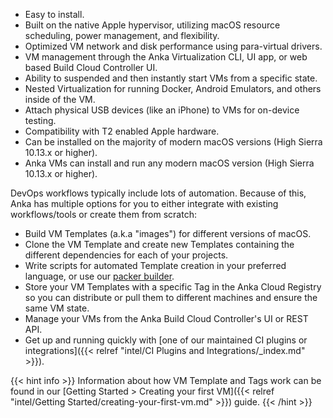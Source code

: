 ---
---
* Easy to install.
* Built on the native Apple hypervisor, utilizing macOS resource scheduling, power management, and flexibility.
* Optimized VM network and disk performance using para-virtual drivers.
* VM management through the Anka Virtualization CLI, UI app, or web based Build Cloud Controller UI.
* Ability to suspended and then instantly start VMs from a specific state.
* Nested Virtualization for running Docker, Android Emulators, and others inside of the VM.
* Attach physical USB devices (like an iPhone) to VMs for on-device testing.
* Compatibility with T2 enabled Apple hardware.
* Can be installed on the majority of modern macOS versions (High Sierra 10.13.x or higher).
* Anka VMs can install and run any modern macOS version (High Sierra 10.13.x or higher).

DevOps workflows typically include lots of automation. Because of this, Anka has multiple options for you to either integrate with existing workflows/tools or create them from scratch:

* Build VM Templates (a.k.a "images") for different versions of macOS.
* Clone the VM Template and create new Templates containing the different dependencies for each of your projects.
* Write scripts for automated Template creation in your preferred language, or use our [packer builder](https://github.com/veertuinc/packer-builder-veertu-anka).
* Store your VM Templates with a specific Tag in the Anka Cloud Registry so you can distribute or pull them to different machines and ensure the same VM state.
* Manage your VMs from the Anka Build Cloud Controller's UI or REST API.
* Get up and running quickly with [one of our maintained CI plugins or integrations]({{< relref "intel/CI Plugins and Integrations/_index.md" >}}).

{{< hint info >}}
Information about how VM Template and Tags work can be found in our [Getting Started > Creating your first VM]({{< relref "intel/Getting Started/creating-your-first-vm.md" >}}) guide.
{{< /hint >}}